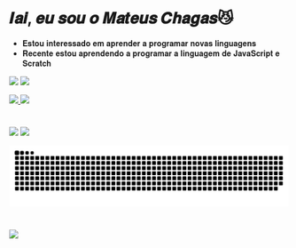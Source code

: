   # 𝑰𝒂𝒊, 𝒆𝒖 𝒔𝒐𝒖 𝒐 **𝑴𝒂𝒕𝒆𝒖𝒔 𝑪𝒉𝒂𝒈𝒂𝒔**😼
- 𝐄𝐬𝐭𝐨𝐮 𝐢𝐧𝐭𝐞𝐫𝐞𝐬𝐬𝐚𝐝𝐨 𝐞𝐦 𝐚𝐩𝐫𝐞𝐧𝐝𝐞𝐫 𝐚 𝐩𝐫𝐨𝐠𝐫𝐚𝐦𝐚𝐫 𝐧𝐨𝐯𝐚𝐬 𝐥𝐢𝐧𝐠𝐮𝐚𝐠𝐞𝐧𝐬
- 𝐑𝐞𝐜𝐞𝐧𝐭𝐞 𝐞𝐬𝐭𝐨𝐮 𝐚𝐩𝐫𝐞𝐧𝐝𝐞𝐧𝐝𝐨 𝐚 𝐩𝐫𝐨𝐠𝐫𝐚𝐦𝐚𝐫 𝐚 𝐥𝐢𝐧𝐠𝐮𝐚𝐠𝐞𝐦 𝐝𝐞 𝐉𝐚𝐯𝐚𝐒𝐜𝐫𝐢𝐩𝐭 𝐞 𝐒𝐜𝐫𝐚𝐭𝐜𝐡

 ![](https://img.shields.io/badge/JavaScript-323330?style=for-the-badge&logo=javascript&logoColor=F7DF1E)
 ![](https://img.shields.io/badge/Scratch-4D97FF?style=for-the-badge&logo=Scratch&logoColor=white)       

 <div>
  <a href="https://github.com/Mateuuus">
  <img height="180em" src="https://github-readme-stats.vercel.app/api?username=Mateuuus&show_icons=true&theme=dark&include_all_commits=true&count_private=true"/>
  <img height="0m" src="https://github-readme-stats.vercel.app/api/top-langs/?username=Mateuuus&layout=compact&langs_count=7&theme=dark"/>
</div>
    
 #
 <div>
   <a href = "mailto:chagasmateus087@gmail.com"><img src="https://img.shields.io/badge/-Gmail-%23333?style=for-the-badge&logo=gmail&logoColor=white" target="_blank"></a>
   <a href="https://instagram.com/mateuusc" target="_blank"><img src="https://img.shields.io/badge/-Instagram-%23E4405F?style=for-the-badge&logo=instagram&logoColor=white" target="_blank"></a>
 
  </div>
  
   ![Snake animation](https://github.com/Mateuuus/Mateuuus/blob/output/github-contribution-grid-snake.svg)
 #
  
</div>

 ![](https://media.giphy.com/media/bGgsc5mWoryfgKBx1u/giphy.gif)
